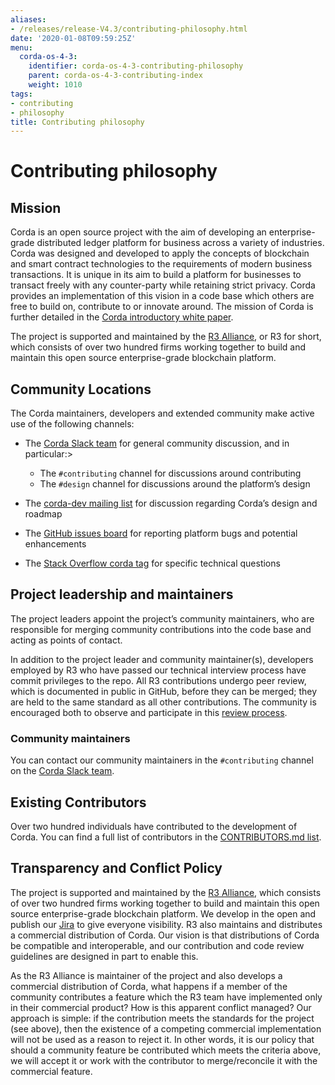 ```yaml
---
aliases:
- /releases/release-V4.3/contributing-philosophy.html
date: '2020-01-08T09:59:25Z'
menu:
  corda-os-4-3:
    identifier: corda-os-4-3-contributing-philosophy
    parent: corda-os-4-3-contributing-index
    weight: 1010
tags:
- contributing
- philosophy
title: Contributing philosophy
---
```



# Contributing philosophy



## Mission

Corda is an open source project with the aim of developing an enterprise-grade distributed ledger platform for business across a variety of
industries.  Corda was designed and developed to apply the concepts of blockchain and smart contract technologies to the requirements of
modern business transactions.  It is unique in its aim to build a platform for businesses to transact freely with any counter-party while
retaining strict privacy. Corda provides an implementation of this vision in a code base which others are free to build on, contribute to
or innovate around. The mission of Corda is further detailed in the [Corda introductory white paper](/en/pdf/corda-introductory-whitepaper.pdf).

The project is supported and maintained by the [R3 Alliance](https://www.r3.com), or R3 for short, which consists of over two hundred firms
working together to build and maintain this open source enterprise-grade blockchain platform.


## Community Locations

The Corda maintainers, developers and extended community make active use of the following channels:


* The [Corda Slack team](http://cordaledger.corda.net/) for general community discussion, and in particular:>

    * The `#contributing` channel for discussions around contributing
    * The `#design` channel for discussions around the platform’s design



* The [corda-dev mailing list](https://groups.io/g/corda-dev) for discussion regarding Corda’s design and roadmap
* The [GitHub issues board](https://github.com/corda/corda/issues) for reporting platform bugs and potential enhancements
* The [Stack Overflow corda tag](https://stackoverflow.com/questions/tagged/corda) for specific technical questions


## Project leadership and maintainers

The project leaders appoint the project’s community maintainers, who are responsible for merging community contributions into the code base and
acting as points of contact.

In addition to the project leader and community maintainer(s), developers employed by R3 who have passed our technical interview process
have commit privileges to the repo. All R3 contributions undergo peer review, which is documented in public in GitHub, before they can be
merged; they are held to the same standard as all other contributions. The community is encouraged both to observe and participate in this
[review process](https://github.com/corda/corda/pulls).

### Community maintainers

You can contact our community maintainers in the `#contributing` channel on the [Corda Slack team](http://cordaledger.slack.com).


## Existing Contributors

Over two hundred individuals have contributed to the development of Corda. You can find a full list of contributors in the
[CONTRIBUTORS.md list](https://github.com/corda/corda/blob/master/CONTRIBUTORS.md).


## Transparency and Conflict Policy

The project is supported and maintained by the [R3 Alliance](https://www.r3.com), which consists of over two hundred firms working together
to build and maintain this open source enterprise-grade blockchain platform. We develop in the open and publish our
[Jira](https://r3-cev.atlassian.net/projects/CORDA/summary) to give everyone visibility. R3 also maintains and distributes a commercial
distribution of Corda. Our vision is that distributions of Corda be compatible and interoperable, and our contribution and code review
guidelines are designed in part to enable this.

As the R3 Alliance is maintainer of the project and also develops a commercial distribution of Corda, what happens if a member of the
community contributes a feature which the R3 team have implemented only in their commercial product? How is this apparent conflict managed?
Our approach is simple: if the contribution meets the standards for the project (see above), then the existence of a competing commercial
implementation will not be used as a reason to reject it. In other words, it is our policy that should a community feature be contributed
which meets the criteria above, we will accept it or work with the contributor to merge/reconcile it with the commercial feature.
